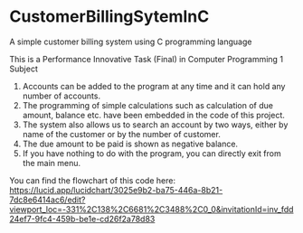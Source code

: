 # CustomerBillingSytemInC
A simple customer billing system using C programming language

This is a Performance Innovative Task (Final)
in Computer Programming 1 Subject

1. Accounts can be added to the program at any time and it can hold any number of accounts.
2. The programming of simple calculations such as calculation of due amount, balance etc. have been embedded in the code of this project.
3. The system also allows us to search an account by two ways, either by name of the customer or by the number of customer.
4. The due amount to be paid is shown as negative balance.
5. If you have nothing to do with the program, you can directly exit from the main menu.

You can find the flowchart of this code here:
https://lucid.app/lucidchart/3025e9b2-ba75-446a-8b21-7dc8e6414ac6/edit?viewport_loc=-331%2C138%2C6681%2C3488%2C0_0&invitationId=inv_fdd24ef7-9fc4-459b-be1e-cd26f2a78d83
